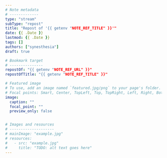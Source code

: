```yaml
---
# Note metadata
# -------------
type: "stream"
subType: "repost"
title: "Repost of '{{ getenv "NOTE_REF_TITLE" }}'" 
date: {{ .Date }}
lastmod: {{ .Date }}
tags: []
authors: ["synesthesia"]
draft: true

# Bookmark target
# ---------------
repostOf: "{{ getenv "NOTE_REF_URL" }}"
repostOfTitle: "{{ getenv "NOTE_REF_TITLE" }}"

# Featured image
# To use, add an image named `featured.jpg/png` to your page's folder.
# Focal points: Smart, Center, TopLeft, Top, TopRight, Left, Right, BottomLeft, Bottom, BottomRight.
image:
  caption: ""
  focal_point: ""
  preview_only: false


# Images and resources
# --------------------
# mainImage: "example.jpg"
# resources:
#   - src: "example.jpg"
#     title: "TODO: alt text goes here"
---
```

